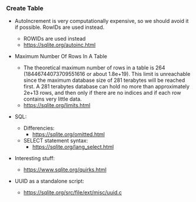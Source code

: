 ### Create Table

- AutoIncrement is very computationally expensive, so we should avoid it if possible. RowIDs are used instead.
    - ROWIDs are used instead
    - https://sqlite.org/autoinc.html

- Maximum Number Of Rows In A Table
    - The theoretical maximum number of rows in a table is 264 (18446744073709551616 or about 1.8e+19). This limit is
      unreachable since the maximum database size of 281 terabytes will be reached first. A 281 terabytes database can
      hold no more than approximately 2e+13 rows, and then only if there are no indices and if each row contains very
      little data.
    - https://sqlite.org/limits.html

- SQL:
  - Differencies:
    - https://sqlite.org/omitted.html
  - SELECT statement syntax:
    - https://sqlite.org/lang_select.html

- Interesting stuff:
  - https://www.sqlite.org/quirks.html

- UUID as a standalone script:
  - https://sqlite.org/src/file/ext/misc/uuid.c